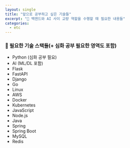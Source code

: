 ```yaml
---
layout: single
title: "앞으로 공부하고 싶은 기술들"
excerpt: "🌉 백엔드와 AI 사이 교량 역할을 수행할 때 필요한 내용들"
categories:
  - etc
---
```

### 📜 필요한 기술 스택들(+ 심화 공부 필요한 영역도 포함)
* Python (심화 공부 필요)
* AI (ML/DL 포함)
* Flask
* FastAPI
* Django
* Go
* Linux
* AWS
* Docker
* Kubernetes
* JavaScript
* Node.js
* Java
* Spring
* Spring Boot
* MySQL
* Redis
